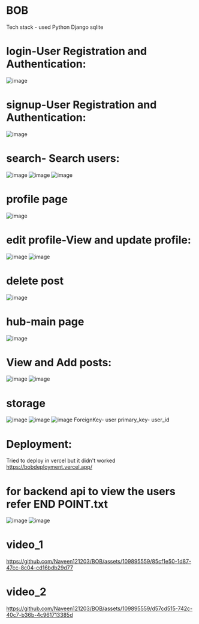 # BOB
Tech stack - used
Python 
Django 
sqlite
# login-User Registration and Authentication:
![image](https://github.com/Naveen121203/BOB/assets/109895559/323c3141-9ccf-4f26-9477-d46a80bca859)
# signup-User Registration and Authentication:
![image](https://github.com/Naveen121203/BOB/assets/109895559/dbeb54b5-af54-49d3-b060-4f39ff0c4526)

# search- Search users:
![image](https://github.com/Naveen121203/BOB/assets/109895559/b5f03e6f-af6e-464a-bd9b-48490f4352d1)
![image](https://github.com/Naveen121203/BOB/assets/109895559/14f85a55-cfe2-43e3-a502-ed3c00c9c139)
![image](https://github.com/Naveen121203/BOB/assets/109895559/b17f6edb-d279-420b-973b-77d2c326b7d6)

# profile page
![image](https://github.com/Naveen121203/BOB/assets/109895559/71a92b3a-b497-4849-9f59-d4ffaed56359)
  # edit profile-View and update profile:
  ![image](https://github.com/Naveen121203/BOB/assets/109895559/af6495e5-23a4-455b-98e5-67da566f6662)
  ![image](https://github.com/Naveen121203/BOB/assets/109895559/611e9123-14cd-4c12-bbc9-0b3d8c227254)
  # delete post
  ![image](https://github.com/Naveen121203/BOB/assets/109895559/95ce4746-7546-4aec-88fb-58671153c1e8)
# hub-main page

![image](https://github.com/Naveen121203/BOB/assets/109895559/dd0aacc1-7d94-450f-a5d5-0ef223060c8c)
   # View and Add posts:
   ![image](https://github.com/Naveen121203/BOB/assets/109895559/b4bb7080-1608-4dba-b1b1-e6fc16a82265)
   ![image](https://github.com/Naveen121203/BOB/assets/109895559/ea49d535-02e3-4ae9-8730-611851f6a16e)




# storage
![image](https://github.com/Naveen121203/BOB/assets/109895559/d702aa7c-a649-4ef0-b1a5-2609e2e922e6)
![image](https://github.com/Naveen121203/BOB/assets/109895559/a68cc48f-eb5d-4f18-a296-0facb8282c0d)
![image](https://github.com/Naveen121203/BOB/assets/109895559/20590113-6780-4b57-b276-408fe5efa0d4)
ForeignKey- user
primary_key- user_id

# Deployment:
Tried to deploy in vercel but it didn't worked
https://bobdeployment.vercel.app/

# for backend api to view the users refer END POINT.txt
![image](https://github.com/Naveen121203/BOB/assets/109895559/dd7a360c-c6a7-4029-a98c-917ae3d07ebd)
![image](https://github.com/Naveen121203/BOB/assets/109895559/5c0d7403-9e1f-4bce-b99c-8e958ef4b674)


# video_1
https://github.com/Naveen121203/BOB/assets/109895559/85cf1e50-1d87-47cc-8c04-cd16bdb29d77


# video_2
https://github.com/Naveen121203/BOB/assets/109895559/d57cd515-742c-40c7-b36b-4c961713385d

